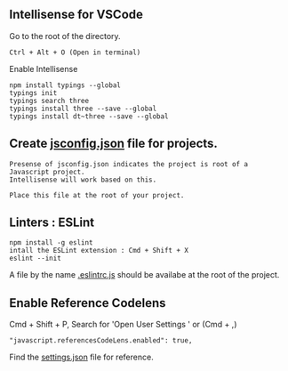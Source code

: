## Intellisense for VSCode
Go to the root of the directory. 
        
    Ctrl + Alt + O (Open in terminal)

Enable Intellisense

    npm install typings --global 
    typings init
    typings search three
    typings install three --save --global
    typings install dt~three --save --global 
    
## Create [jsconfig.json](../jsconfig.json) file for projects. 
    Presense of jsconfig.json indicates the project is root of a Javascript project. 
    Intellisense will work based on this. 

    Place this file at the root of your project.

## Linters : ESLint
    npm install -g eslint
    intall the ESLint extension : Cmd + Shift + X
    eslint --init

A file by the name [.eslintrc.js](../.eslintrc.js) should be availabe at the root of the project. 

## Enable Reference Codelens
Cmd + Shift + P, Search for 'Open User Settings '
    or
    (Cmd + ,)

    "javascript.referencesCodeLens.enabled": true,

Find the [settings.json](./settings.json) file for reference. 